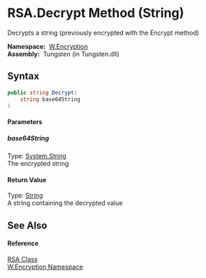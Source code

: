RSA.Decrypt Method (String)
===========================
  Decrypts a string (previously encrypted with the Encrypt method)

  **Namespace:**  [W.Encryption][1]  
  **Assembly:**  Tungsten (in Tungsten.dll)

Syntax
------

```csharp
public string Decrypt(
	string base64String
)
```

#### Parameters

##### *base64String*
Type: [System.String][2]  
The encrypted string

#### Return Value
Type: [String][2]  
A string containing the decrypted value

See Also
--------

#### Reference
[RSA Class][3]  
[W.Encryption Namespace][1]  

[1]: ../README.md
[2]: http://msdn.microsoft.com/en-us/library/s1wwdcbf
[3]: README.md